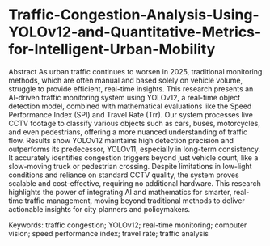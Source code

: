# Traffic-Congestion-Analysis-Using-YOLOv12-and-Quantitative-Metrics-for-Intelligent-Urban-Mobility

Abstract
As urban traffic continues to worsen in 2025, traditional monitoring methods, which are often manual and based solely on vehicle volume, struggle to provide efficient, real-time insights. This research presents an AI-driven traffic monitoring system using YOLOv12, a real-time object detection model, combined with mathematical evaluations like the Speed Performance Index (SPI) and Travel Rate (Trr). Our system processes live CCTV footage to classify various objects such as cars, buses, motorcycles, and even pedestrians, offering a more nuanced understanding of traffic flow. Results show YOLOv12 maintains high detection precision and outperforms its predecessor, YOLOv11, especially in long-term consistency. It accurately identifies congestion triggers beyond just vehicle count, like a slow-moving truck or pedestrian crossing. Despite limitations in low-light conditions and reliance on standard CCTV quality, the system proves scalable and cost-effective, requiring no additional hardware. This research highlights the power of integrating AI and mathematics for smarter, real-time traffic management, moving beyond traditional methods to deliver actionable insights for city planners and policymakers.

Keywords: traffic congestion; YOLOv12; real-time monitoring; computer vision; speed performance index; travel rate; traffic analysis
